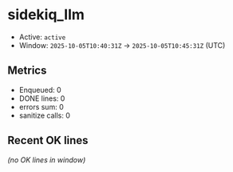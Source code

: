 # sidekiq_llm

- Active: `active`
- Window: `2025-10-05T10:40:31Z` → `2025-10-05T10:45:31Z` (UTC)

## Metrics
- Enqueued: 0
- DONE lines: 0
- errors sum: 0
- sanitize calls: 0

## Recent OK lines
_(no OK lines in window)_
